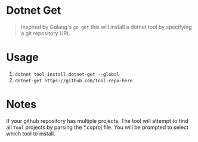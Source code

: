 ﻿#  Dotnet Get

> Inspired by Golang's `go get` this will install a dotnet tool by specifying a git repository URL.

# Usage

1. `dotnet tool install dotnet-get --global`
2. `dotnet-get https://github.com/tool-repo-here`

# Notes

If your github repository has multiple projects. The tool will attempt to find all `Tool` projects by parsing the *.csproj file.
You will be prompted to select which tool to install.
